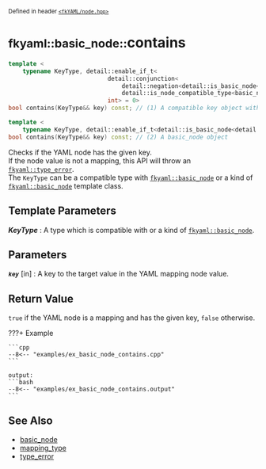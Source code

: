 <small>Defined in header [`<fkYAML/node.hpp>`](https://github.com/fktn-k/fkYAML/blob/develop/include/fkYAML/node.hpp)</small>

# <small>fkyaml::basic_node::</small>contains

```cpp
template <
    typename KeyType, detail::enable_if_t<
                            detail::conjunction<
                                detail::negation<detail::is_basic_node<detail::remove_cvref_t<KeyType>>>,
                                detail::is_node_compatible_type<basic_node, detail::remove_cvref_t<KeyType>>>::value,
                            int> = 0>
bool contains(KeyType&& key) const; // (1) A compatible key object with basic_node type

template <
    typename KeyType, detail::enable_if_t<detail::is_basic_node<detail::remove_cvref_t<KeyType>>::value, int> = 0>
bool contains(KeyType&& key) const; // (2) A basic_node object
```

Checks if the YAML node has the given key.  
If the node value is not a mapping, this API will throw an [`fkyaml::type_error`](../exception/type_error.md).  
The `KeyType` can be a compatible type with [`fkyaml::basic_node`](index.md) or a kind of [`fkyaml::basic_node`](index.md) template class.

## **Template Parameters**

***KeyType***
:   A type which is compatible with or a kind of [`fkyaml::basic_node`](index.md).

## **Parameters**

***`key`*** [in]
:   A key to the target value in the YAML mapping node value.

## **Return Value**

`true` if the YAML node is a mapping and has the given key, `false` otherwise.  

???+ Example

    ```cpp
    --8<-- "examples/ex_basic_node_contains.cpp"
    ```

    output:
    ```bash
    --8<-- "examples/ex_basic_node_contains.output"
    ```

## **See Also**

* [basic_node](index.md)
* [mapping_type](mapping_type.md)
* [type_error](../exception/type_error.md)
